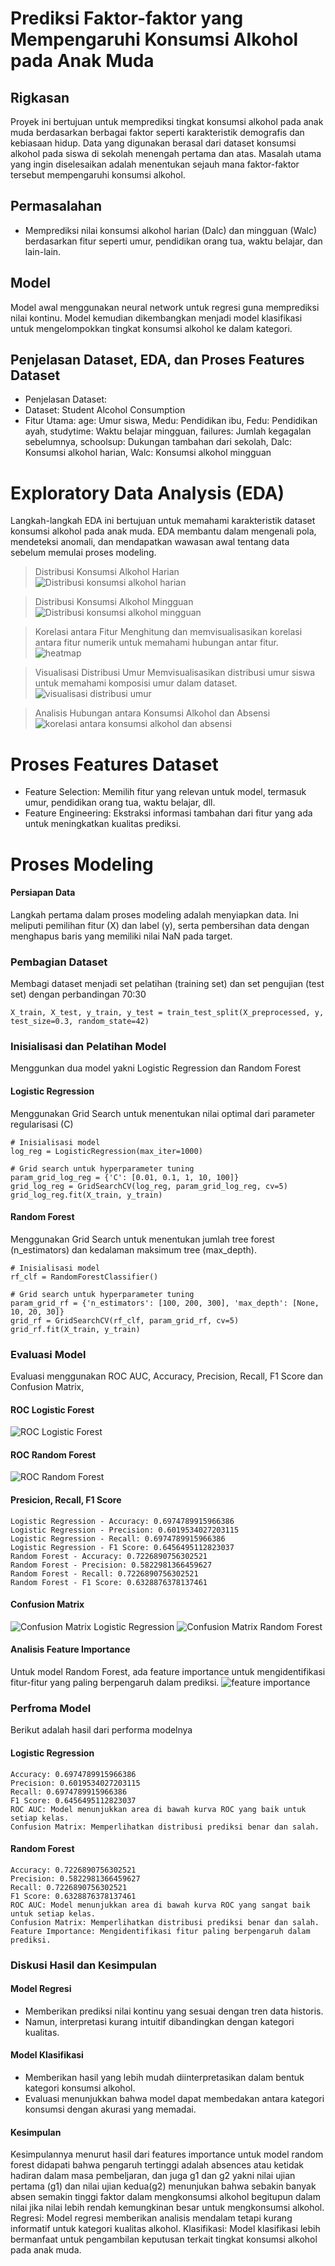 # Prediksi Faktor-faktor yang Mempengaruhi Konsumsi Alkohol pada Anak Muda

## Rigkasan

Proyek ini bertujuan untuk memprediksi tingkat konsumsi alkohol pada anak muda berdasarkan berbagai faktor seperti karakteristik demografis dan kebiasaan hidup. Data yang digunakan berasal dari dataset konsumsi alkohol pada siswa di sekolah menengah pertama dan atas. Masalah utama yang ingin diselesaikan adalah menentukan sejauh mana faktor-faktor tersebut mempengaruhi konsumsi alkohol.

## Permasalahan

- Memprediksi nilai konsumsi alkohol harian (Dalc) dan mingguan (Walc) berdasarkan fitur seperti umur, pendidikan orang tua, waktu belajar, dan lain-lain.

## Model

Model awal menggunakan neural network untuk regresi guna memprediksi nilai kontinu.
Model kemudian dikembangkan menjadi model klasifikasi untuk mengelompokkan tingkat konsumsi alkohol ke dalam kategori.

## Penjelasan Dataset, EDA, dan Proses Features Dataset

- Penjelasan Dataset:
- Dataset: Student Alcohol Consumption
- Fitur Utama:
  age: Umur siswa,
  Medu: Pendidikan ibu,
  Fedu: Pendidikan ayah,
  studytime: Waktu belajar mingguan,
  failures: Jumlah kegagalan sebelumnya,
  schoolsup: Dukungan tambahan dari sekolah,
  Dalc: Konsumsi alkohol harian,
  Walc: Konsumsi alkohol mingguan

# Exploratory Data Analysis (EDA)
Langkah-langkah EDA ini bertujuan untuk memahami karakteristik dataset konsumsi alkohol pada anak muda. EDA membantu dalam mengenali pola, mendeteksi anomali, dan mendapatkan wawasan awal tentang data sebelum memulai proses modeling.

> Distribusi Konsumsi Alkohol Harian
![Distribusi konsumsi alkohol harian](https://github.com/user-attachments/assets/7855dda3-682d-4a32-baac-c2cf207e0257)

> Distribusi Konsumsi Alkohol Mingguan
![Distribusi konsumsi alkohol mingguan](https://github.com/user-attachments/assets/0e83bbb8-499a-4c1e-b111-666f52dd7bd9)

> Korelasi antara Fitur
Menghitung dan memvisualisasikan korelasi antara fitur numerik untuk memahami hubungan antar fitur.
![heatmap](https://github.com/user-attachments/assets/5aa674f1-4705-4213-8d4c-63a8085df030)

> Visualisasi Distribusi Umur
Memvisualisasikan distribusi umur siswa untuk memahami komposisi umur dalam dataset.
![visualisasi distribusi umur](https://github.com/user-attachments/assets/5a784f0d-7aab-46de-b9a7-876e6c86b2dc)

>  Analisis Hubungan antara Konsumsi Alkohol dan Absensi
![korelasi antara konsumsi alkohol dan absensi](https://github.com/user-attachments/assets/ce754e9a-7547-4a9f-ba36-a6c9f99e0ec2)

# Proses Features Dataset
- Feature Selection: Memilih fitur yang relevan untuk model, termasuk umur, pendidikan orang tua, waktu belajar, dll.
- Feature Engineering: Ekstraksi informasi tambahan dari fitur yang ada untuk meningkatkan kualitas prediksi.

# Proses Modeling
#### Persiapan Data
Langkah pertama dalam proses modeling adalah menyiapkan data. Ini meliputi pemilihan fitur (X) dan label (y), serta pembersihan data dengan menghapus baris yang memiliki nilai NaN pada target. 

### Pembagian Dataset
Membagi dataset menjadi set pelatihan (training set) dan set pengujian (test set) dengan perbandingan 70:30
```
X_train, X_test, y_train, y_test = train_test_split(X_preprocessed, y, test_size=0.3, random_state=42)
```

### Inisialisasi dan Pelatihan Model
Menggunkan dua model yakni Logistic Regression dan Random Forest

#### Logistic Regression
Menggunakan Grid Search untuk menentukan nilai optimal dari parameter regularisasi (C)
```
# Inisialisasi model
log_reg = LogisticRegression(max_iter=1000)

# Grid search untuk hyperparameter tuning
param_grid_log_reg = {'C': [0.01, 0.1, 1, 10, 100]}
grid_log_reg = GridSearchCV(log_reg, param_grid_log_reg, cv=5)
grid_log_reg.fit(X_train, y_train)
```
#### Random Forest
Menggunakan Grid Search untuk menentukan jumlah tree forest (n_estimators) dan kedalaman maksimum tree (max_depth).
```
# Inisialisasi model
rf_clf = RandomForestClassifier()

# Grid search untuk hyperparameter tuning
param_grid_rf = {'n_estimators': [100, 200, 300], 'max_depth': [None, 10, 20, 30]}
grid_rf = GridSearchCV(rf_clf, param_grid_rf, cv=5)
grid_rf.fit(X_train, y_train)
```

### Evaluasi Model
Evaluasi menggunakan ROC AUC, Accuracy, Precision, Recall, F1 Score dan Confusion Matrix, 

#### ROC Logistic Forest
![ROC Logistic Forest](https://github.com/user-attachments/assets/2e48c5a0-e744-424c-9a6c-a761e15032dc)

#### ROC Random Forest
![ROC Random Forest](https://github.com/user-attachments/assets/26736e59-f800-41d9-b3ea-f56a41fce6ee)

#### Presicion, Recall, F1 Score 
```
Logistic Regression - Accuracy: 0.6974789915966386
Logistic Regression - Precision: 0.6019534027203115
Logistic Regression - Recall: 0.6974789915966386
Logistic Regression - F1 Score: 0.6456495112823037
Random Forest - Accuracy: 0.7226890756302521
Random Forest - Precision: 0.5822981366459627
Random Forest - Recall: 0.7226890756302521
Random Forest - F1 Score: 0.6328876378137461
```

#### Confusion Matrix
![Confusion Matrix Logistic Regression](https://github.com/user-attachments/assets/f9d4a4dc-29a3-4998-8830-5b776be05cef)
![Confusion Matrix Random Forest](https://github.com/user-attachments/assets/554a8c5f-b2e9-47e8-a09b-73a717bcdcde)

#### Analisis Feature Importance
Untuk model Random Forest, ada feature importance untuk mengidentifikasi fitur-fitur yang paling berpengaruh dalam prediksi.
![feature importance](https://github.com/user-attachments/assets/86c8726b-66fd-4434-9da9-4bddc746f39c)


### Perfroma Model
Berikut adalah hasil dari performa modelnya

#### Logistic Regression
```
Accuracy: 0.6974789915966386
Precision: 0.6019534027203115
Recall: 0.6974789915966386
F1 Score: 0.6456495112823037
ROC AUC: Model menunjukkan area di bawah kurva ROC yang baik untuk setiap kelas.
Confusion Matrix: Memperlihatkan distribusi prediksi benar dan salah.
```
#### Random Forest
```
Accuracy: 0.7226890756302521
Precision: 0.5822981366459627
Recall: 0.7226890756302521
F1 Score: 0.6328876378137461
ROC AUC: Model menunjukkan area di bawah kurva ROC yang sangat baik untuk setiap kelas.
Confusion Matrix: Memperlihatkan distribusi prediksi benar dan salah.
Feature Importance: Mengidentifikasi fitur paling berpengaruh dalam prediksi.
```
### Diskusi Hasil dan Kesimpulan
#### Model Regresi
- Memberikan prediksi nilai kontinu yang sesuai dengan tren data historis.
- Namun, interpretasi kurang intuitif dibandingkan dengan kategori kualitas.

#### Model Klasifikasi
- Memberikan hasil yang lebih mudah diinterpretasikan dalam bentuk kategori konsumsi alkohol.
- Evaluasi menunjukkan bahwa model dapat membedakan antara kategori konsumsi dengan akurasi yang memadai.

#### Kesimpulan
Kesimpulannya menurut hasil dari features importance untuk model random forest didapati bahwa pengaruh tertinggi adalah absences atau ketidak hadiran dalam masa pembeljaran, dan juga g1 dan g2 yakni nilai ujian pertama (g1) dan nilai ujian kedua(g2) menunjukan bahwa sebakin banyak absen semakin tinggi faktor dalam mengkonsumsi alkohol begitupun dalam nilai jika nilai lebih rendah kemungkinan besar untuk mengkonsumsi alkohol.
Regresi: Model regresi memberikan analisis mendalam tetapi kurang informatif untuk kategori kualitas alkohol.
Klasifikasi: Model klasifikasi lebih bermanfaat untuk pengambilan keputusan terkait tingkat konsumsi alkohol pada anak muda.
